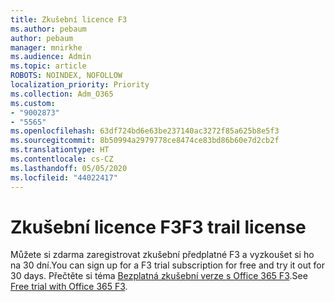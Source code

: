 ```yaml
---
title: Zkušební licence F3
ms.author: pebaum
author: pebaum
manager: mnirkhe
ms.audience: Admin
ms.topic: article
ROBOTS: NOINDEX, NOFOLLOW
localization_priority: Priority
ms.collection: Adm_O365
ms.custom:
- "9002873"
- "5565"
ms.openlocfilehash: 63df724bd6e63be237140ac3272f85a625b8e5f3
ms.sourcegitcommit: 8b50994a2979778ce8474ce83bd86b60e7d2cb2f
ms.translationtype: HT
ms.contentlocale: cs-CZ
ms.lasthandoff: 05/05/2020
ms.locfileid: "44022417"
---
```

# <a name="f3-trail-license"></a><span data-ttu-id="6b9ab-102">Zkušební licence F3</span><span class="sxs-lookup"><span data-stu-id="6b9ab-102">F3 trail license</span></span>

<span data-ttu-id="6b9ab-103">Můžete si zdarma zaregistrovat zkušební předplatné F3 a vyzkoušet si ho na 30 dní.</span><span class="sxs-lookup"><span data-stu-id="6b9ab-103">You can sign up for a F3 trial subscription for free and try it out for 30 days.</span></span> <span data-ttu-id="6b9ab-104">Přečtěte si téma [Bezplatná zkušební verze s Office 365 F3](https://go.microsoft.com/fwlink/p/?LinkID=848845&clcid=0x409&culture=en-us&country=US).</span><span class="sxs-lookup"><span data-stu-id="6b9ab-104">See [Free trial with Office 365 F3](https://go.microsoft.com/fwlink/p/?LinkID=848845&clcid=0x409&culture=en-us&country=US).</span></span>
